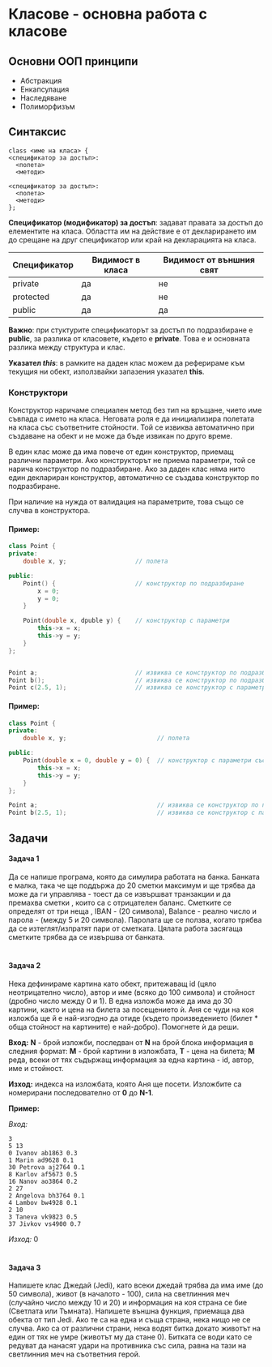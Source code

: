 # Класове - основна работа с класове

## Основни ООП принципи
* Абстракция
* Енкапсулация
* Наследяване
* Полиморфизъм

## Синтаксис
```
class <име на класа> {   
<спецификатор за достъп>:
  <полета>                              
  <методи>     

<спецификатор за достъп>:
  <полета>                              
  <методи>                          
};
```

**Спецификатор (модификатор) за достъп**: задават правата за достъп до елементите на класа. Областта им на действие е от декларирането им до срещане на друг спецификатор или край на декларацията на класа. 

| Спецификатор | Видимост в класа | Видимост от външния свят |
| ------------ | ---------------- | ------------------------ |
| private      | да               | не                       |
| protected    | да               | не                       |
| public       | да               | да                       |


**Важно**: при стуктурите спецификаторът за достъп по подразбиране е **public**, за разлика от класовете, където е **private**. Това е и основната разлика между структура и клас.

**Указател *this***: в рамките на даден клас можем да реферираме към текущия ни обект, използвайки запазения указател **this**.

### Конструктори

Конструктор наричаме специален метод без тип на връщане, чието име съвпада с името на класа. Неговата роля е да инициализира полетата на класа със съответните стойности. Той се извиква автоматично при създаване на обект и не може да бъде извикан по друго време.

В един клас може да има повече от един конструктор, приемащ различни параметри. Ако конструкторът не приема параметри, той се нарича конструктор по подразбиране. Ако за даден клас няма нито един деклариран конструктор, автоматично се създава конструктор по подразбиране.

При наличие на нужда от валидация на параметрите, това също се случва в конструктора. 

#### Пример:
```c++
class Point {
private:
    double x, y;                   // полета

public:
    Point() {                      // конструктор по подразбиране
        x = 0;
        y = 0;
    }

    Point(double x, dpuble y) {    // конструктор с параметри
        this->x = x;
        this->y = y;
    }
};


Point a;                           // извиква се конструктор по подразбиране, x = 0, y = 0
Point b();                         // извиква се конструктор по подразбиране, x = 0, y = 0
Point c(2.5, 1);                   // извиква се конструктор с параметри, x = 2.5, y = 1
```

#### Пример:
```c++
class Point {
private:
    double x, y;                         // полета

public:
    Point(double x = 0, double y = 0) {  // конструктор с параметри със стойности по подразбиране
        this->x = x;
        this->y = y;
    }
};

Point a;                                 // извиква се конструктор по подразбиране, x = 0, y = 0
Point b(2.5, 1);                         // извиква се конструктор с параметри, x = 2.5, y = 1
```



## Задачи

#### Задача 1
Да се напише програма, която да симулира работата на банка. Банката е малка, така че ще поддържа до 20 сметки максимум и ще трябва да може да ги управлява - тоест да се извършват транзакции и да премахва сметки , които са с отрицателен баланс. Сметките се определят от три неща , IBAN - (20 символа), Balance - реално число и парола - (между 5 и 20 символа). Паролата ще се ползва, когато трябва да се изтеглят/изпратят пари от сметката. Цялата работа засягаща сметките трябва да се извършва от банката.


#
#### Задача 2
Нека дефинираме картина като обект, притежаващ id (цяло неотрицателно число), автор и име (всяко до 100 символа) и стойност (дробно число между 0 и 1). В една изложба може да има до 30 картини, както и цена на билета за посещението ѝ. Аня се чуди на коя изложба ще й е най-изгодно да отиде (където произведението (билет * обща стойност на картините) е най-добро). Помогнете ѝ да реши. 

**Вход:** **N** - брой изложби, последван от **N** на брой блока информация в следния формат: **M** - брой картини в изложбата, **T** - цена на билета; **M** реда, всеки от тях съдържащ информация за една картина - id, автор, име и стойност. 

**Изход:** индекса на изложбата, която Аня ще посети. Изложбите са номерирани последователно от **0** до **N-1**.

**Пример:** 

*Вход:*
```
3
5 13
0 Ivanov ab1863 0.3
1 Marin ad9628 0.1
30 Petrova aj2764 0.1
8 Karlov af5673 0.5
16 Nanov ao3864 0.2
2 27
2 Angelova bh3764 0.1
4 Lambov bw4928 0.1
2 10
3 Taneva vk9823 0.5
37 Jivkov vs4900 0.7
```

*Изход:* 0

#
####  Задача 3
Напишете клас Джедай (Jedi), като всеки джедай трябва да има име (до 50 символа), живот (в началото - 100), сила на светлинния меч (случайно число между 10 и 20) и информация на коя страна се бие (Светлата или Тъмната). Напишете външна функция, приемаща два обекта от тип Jedi. Ако те са на една и съща страна, нека нищо не се случва. Ако са от различни страни, нека водят битка докато животът на един от тях не умре (животът му да стане 0). Битката се води като се редуват да нанасят удари на противника със сила, равна на тази на светлинния меч на съответния герой.

